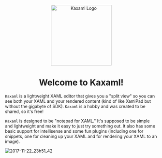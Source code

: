 <div align="center">
  <a href="https://github.com/punker76/kaxaml">
    <img alt="Kaxaml Logo" width="200" heigth="200" src="https://github.com/punker76/kaxaml/raw/develop/src/Assets/pin5.png">
  </a>
  <h1>Welcome to Kaxaml!</h1>
</div>

`Kaxaml` is a lightweight XAML editor that gives you a "split view" so you can see both your XAML and your rendered content (kind of like XamlPad but without the gigabyte of SDK). `Kaxaml` is a hobby and was created to be shared, so it's free!

`Kaxaml` is designed to be "notepad for XAML." It's supposed to be simple and lightweight and make it easy to just try something out. It also has some basic support for intellisense and some fun plugins (including one for snippets, one for cleaning up your XAML and for rendering your XAML to an image).

![2017-11-22_23h51_42](https://user-images.githubusercontent.com/658431/33153046-20493202-cfe0-11e7-93d0-657a1d1b7fcc.png)
